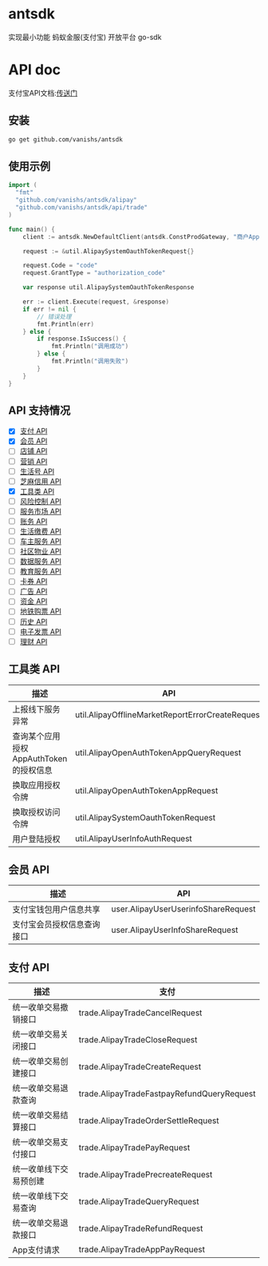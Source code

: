 # antsdk
实现最小功能 蚂蚁金服(支付宝) 开放平台 go-sdk


# API doc
支付宝API文档:[传送门](https://docs.open.alipay.com/api)

## 安装
```bash
go get github.com/vanishs/antsdk
```

## 使用示例

```go
import (
  "fmt"
  "github.com/vanishs/antsdk/alipay"
  "github.com/vanishs/antsdk/api/trade"
)

func main() {
	client := antsdk.NewDefaultClient(antsdk.ConstProdGateway, "商户AppId", "商户密钥", "支付宝公钥", antsdk.ConstSignTypeRSA)

	request := &util.AlipaySystemOauthTokenRequest{}

	request.Code = "code"
	request.GrantType = "authorization_code"

	var response util.AlipaySystemOauthTokenResponse

	err := client.Execute(request, &response)
	if err != nil {
		// 错误处理
		fmt.Println(err)
	} else {
		if response.IsSuccess() {
			fmt.Println("调用成功")
		} else {
			fmt.Println("调用失败")
		}
	}
}
```

## API 支持情况
- [x] [支付 API](#支付-api)
- [x] [会员 API](#会员-api)
- [ ] [店铺 API](#店铺-api)
- [ ] [营销 API](#营销-api)
- [ ] [生活号 API](#生活号-api)
- [ ] [芝麻信用 API](#芝麻信用-api)
- [x] [工具类 API](#工具类-api)
- [ ] [风险控制 API](#风险控制-api)
- [ ] [服务市场 API](#服务市场-api)
- [ ] [账务 API](#账务-api)
- [ ] [生活缴费 API](#生活缴费-api)
- [ ] [车主服务 API](#车主服务-api)
- [ ] [社区物业 API](#社区物业-api)
- [ ] [数据服务 API](#数据服务-api)
- [ ] [教育服务 API](#教育服务-api)
- [ ] [卡券 API](#卡券-api)
- [ ] [广告 API](#广告-api)
- [ ] [资金 API](#资金-api)
- [ ] [地铁购票 API](#地铁购票-api)
- [ ] [历史 API](#历史-api)
- [ ] [电子发票 API](#电子发票-api)
- [ ] [理财 API](#理财-api)

## 工具类 API

描述 | API
---|---
上报线下服务异常 | util.AlipayOfflineMarketReportErrorCreateRequest
查询某个应用授权AppAuthToken的授权信息 | util.AlipayOpenAuthTokenAppQueryRequest
换取应用授权令牌  | util.AlipayOpenAuthTokenAppRequest
换取授权访问令牌 | util.AlipaySystemOauthTokenRequest
用户登陆授权 | util.AlipayUserInfoAuthRequest

## 会员 API

描述 | API
---|---
支付宝钱包用户信息共享 | user.AlipayUserUserinfoShareRequest
支付宝会员授权信息查询接口 | user.AlipayUserInfoShareRequest

## 支付 API

描述 | 支付
---|---
统一收单交易撤销接口 | trade.AlipayTradeCancelRequest
统一收单交易关闭接口 | trade.AlipayTradeCloseRequest
统一收单交易创建接口 | trade.AlipayTradeCreateRequest
统一收单交易退款查询 | trade.AlipayTradeFastpayRefundQueryRequest
统一收单交易结算接口 | trade.AlipayTradeOrderSettleRequest
统一收单交易支付接口 | trade.AlipayTradePayRequest
统一收单线下交易预创建 | trade.AlipayTradePrecreateRequest
统一收单线下交易查询 | trade.AlipayTradeQueryRequest
统一收单交易退款接口 | trade.AlipayTradeRefundRequest
App支付请求 | trade.AlipayTradeAppPayRequest